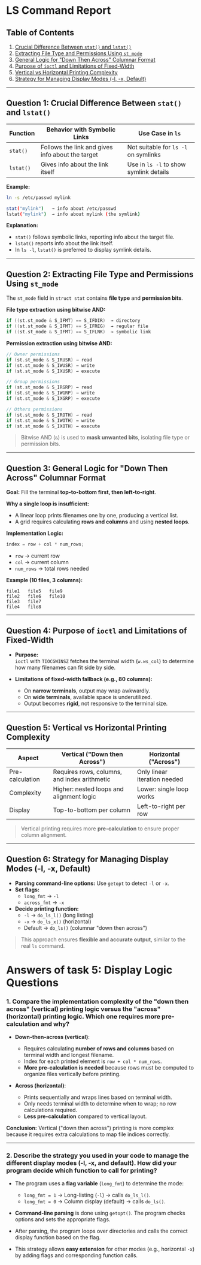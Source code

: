 # LS Command Report

## Table of Contents
1. [Crucial Difference Between `stat()` and `lstat()`](#question-1-crucial-difference-between-stat-and-lstat)
2. [Extracting File Type and Permissions Using `st_mode`](#question-2-extracting-file-type-and-permissions-using-st_mode)
3. [General Logic for "Down Then Across" Columnar Format](#question-3-general-logic-for-down-then-across-columnar-format)
4. [Purpose of `ioctl` and Limitations of Fixed-Width](#question-4-purpose-of-ioctl-and-limitations-of-fixed-width)
5. [Vertical vs Horizontal Printing Complexity](#question-5-vertical-vs-horizontal-printing-complexity)
6. [Strategy for Managing Display Modes (-l, -x, Default)](#question-6-strategy-for-managing-display-modes--l--x--default)

---

## Question 1: Crucial Difference Between `stat()` and `lstat()`

| Function  | Behavior with Symbolic Links           | Use Case in `ls`                  |
|-----------|---------------------------------------|----------------------------------|
| `stat()`  | Follows the link and gives info about the target | Not suitable for `ls -l` on symlinks |
| `lstat()` | Gives info about the link itself      | Use in `ls -l` to show symlink details |

**Example:**

```bash
ln -s /etc/passwd mylink

stat("mylink")   → info about /etc/passwd
lstat("mylink")  → info about mylink (the symlink)
```

**Explanation:**
- `stat()` follows symbolic links, reporting info about the target file.  
- `lstat()` reports info about the link itself.  
- In `ls -l`, `lstat()` is preferred to display symlink details.

---

## Question 2: Extracting File Type and Permissions Using `st_mode`

The `st_mode` field in `struct stat` contains **file type** and **permission bits**.

**File type extraction using bitwise AND:**

```c
if ((st.st_mode & S_IFMT) == S_IFDIR)  → directory
if ((st.st_mode & S_IFMT) == S_IFREG)  → regular file
if ((st.st_mode & S_IFMT) == S_IFLNK)  → symbolic link
```

**Permission extraction using bitwise AND:**

```c
// Owner permissions
if (st.st_mode & S_IRUSR) → read
if (st.st_mode & S_IWUSR) → write
if (st.st_mode & S_IXUSR) → execute

// Group permissions
if (st.st_mode & S_IRGRP) → read
if (st.st_mode & S_IWGRP) → write
if (st.st_mode & S_IXGRP) → execute

// Others permissions
if (st.st_mode & S_IROTH) → read
if (st.st_mode & S_IWOTH) → write
if (st.st_mode & S_IXOTH) → execute
```

> Bitwise AND (`&`) is used to **mask unwanted bits**, isolating file type or permission bits.

---

## Question 3: General Logic for "Down Then Across" Columnar Format

**Goal:** Fill the terminal **top-to-bottom first, then left-to-right**.

**Why a single loop is insufficient:**
- A linear loop prints filenames one by one, producing a vertical list.
- A grid requires calculating **rows and columns** and using **nested loops**.

**Implementation Logic:**

```c
index = row + col * num_rows;
```

- `row` → current row  
- `col` → current column  
- `num_rows` → total rows needed  

**Example (10 files, 3 columns):**

```
file1   file5   file9
file2   file6   file10
file3   file7
file4   file8
```

---

## Question 4: Purpose of `ioctl` and Limitations of Fixed-Width

- **Purpose:**  
  `ioctl` with `TIOCGWINSZ` fetches the terminal width (`w.ws_col`) to determine how many filenames can fit side by side.

- **Limitations of fixed-width fallback (e.g., 80 columns):**  
  - On **narrow terminals**, output may wrap awkwardly.  
  - On **wide terminals**, available space is underutilized.  
  - Output becomes **rigid**, not responsive to the terminal size.

---

## Question 5: Vertical vs Horizontal Printing Complexity

| Aspect  | Vertical ("Down then Across")         | Horizontal ("Across")        |
|---------|-------------------------------------|-----------------------------|
| Pre-calculation | Requires rows, columns, and index arithmetic | Only linear iteration needed |
| Complexity | Higher: nested loops and alignment logic | Lower: single loop works |
| Display | Top-to-bottom per column | Left-to-right per row |

> Vertical printing requires more **pre-calculation** to ensure proper column alignment.

---

## Question 6: Strategy for Managing Display Modes (-l, -x, Default)

- **Parsing command-line options:** Use `getopt` to detect `-l` or `-x`.  
- **Set flags:**  
  - `long_fmt` → `-l`  
  - `across_fmt` → `-x`  
- **Decide printing function:**  
  - `-l` → `do_ls_l()` (long listing)  
  - `-x` → `do_ls_x()` (horizontal)  
  - Default → `do_ls()` (columnar "down then across")

> This approach ensures **flexible and accurate output**, similar to the real `ls` command.

# Answers of task 5: Display Logic Questions

### 1. Compare the implementation complexity of the "down then across" (vertical) printing logic versus the "across" (horizontal) printing logic. Which one requires more pre-calculation and why?

- **Down-then-across (vertical)**:  
  - Requires calculating **number of rows and columns** based on terminal width and longest filename.  
  - Index for each printed element is `row + col * num_rows`.  
  - **More pre-calculation is needed** because rows must be computed to organize files vertically before printing.

- **Across (horizontal)**:  
  - Prints sequentially and wraps lines based on terminal width.  
  - Only needs terminal width to determine when to wrap; no row calculations required.  
  - **Less pre-calculation** compared to vertical layout.

**Conclusion:** Vertical ("down then across") printing is more complex because it requires extra calculations to map file indices correctly.

---

### 2. Describe the strategy you used in your code to manage the different display modes (-l, -x, and default). How did your program decide which function to call for printing?

- The program uses a **flag variable** (`long_fmt`) to determine the mode:  
  - `long_fmt = 1` → Long-listing (`-l`) → calls `do_ls_l()`.  
  - `long_fmt = 0` → Column display (default) → calls `do_ls()`.

- **Command-line parsing** is done using `getopt()`. The program checks options and sets the appropriate flags.

- After parsing, the program loops over directories and calls the correct display function based on the flag.  

- This strategy allows **easy extension** for other modes (e.g., horizontal `-x`) by adding flags and corresponding function calls.